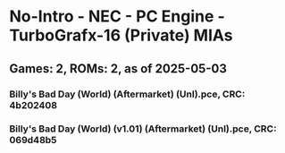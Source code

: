 # No-Intro - NEC - PC Engine - TurboGrafx-16 (Private) MIAs
## Games: 2, ROMs: 2, as of 2025-05-03

### Billy's Bad Day (World) (Aftermarket) (Unl).pce, CRC: 4b202408
### Billy's Bad Day (World) (v1.01) (Aftermarket) (Unl).pce, CRC: 069d48b5

